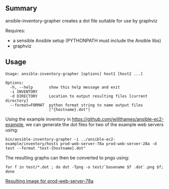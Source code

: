 ## Summary
ansible-inventory-grapher creates a dot file suitable for use by
graphviz

Requires: 
* a sensible Ansible setup (PYTHONPATH must include the Ansible libs)
* graphviz

## Usage
```
Usage: ansible-inventory-grapher [options] host1 [host2 ...]

Options:
  -h, --help       show this help message and exit
  -i INVENTORY     
  -d DIRECTORY     Location to output resulting files [current directory]
  --format=FORMAT  python format string to name output files
                   ["{hostname}.dot"]
```

Using the example inventory in https://github.com/willthames/ansible-ec2-example,
we can generate the dot files for two of the example web servers using:
```
bin/ansible-inventory-grapher -i ../ansible-ec2-example/inventory/hosts prod-web-server-78a prod-web-server-28a -d test --format "test-{hostname}.dot"
```

The resulting graphs can then be converted to pngs using:
```
for f in test/*.dot ; do dot -Tpng -o test/`basename $f .dot`.png $f; done
```
[Resulting image for prod-web-server-78a](test/test-prod-web-server-78a.png)

